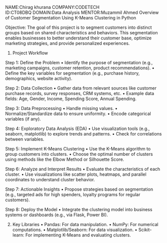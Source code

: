 NAME:Chirag khurana
COMPANY:CODETECH  
ID:CT08DBQ
DOMAIN:Data Analysis
MENTOR:Muzammil Ahmed
Overview of Customer Segmentation Using K-Means Clustering in Python

Objective:
The goal of this project is to segment customers into distinct groups based on shared characteristics and behaviors. This segmentation enables businesses to better understand their customer base, optimize marketing strategies, and provide personalized experiences.

1. Project Workflow

Step 1: Define the Problem
	•	Identify the purpose of segmentation (e.g., marketing campaigns, customer retention, product recommendations).
	•	Define the key variables for segmentation (e.g., purchase history, demographics, website activity).

Step 2: Data Collection
	•	Gather data from relevant sources like customer purchase records, survey responses, CRM systems, etc.
	•	Example data fields: Age, Gender, Income, Spending Score, Annual Spending.

Step 3: Data Preprocessing
	•	Handle missing values.
	•	Normalize/Standardize data to ensure uniformity.
	•	Encode categorical variables (if any).

Step 4: Exploratory Data Analysis (EDA)
	•	Use visualization tools (e.g., seaborn, matplotlib) to explore trends and patterns.
	•	Check for correlations between variables.

Step 5: Implement K-Means Clustering
	•	Use the K-Means algorithm to group customers into clusters.
	•	Choose the optimal number of clusters using methods like the Elbow Method or Silhouette Score.

Step 6: Analyze and Interpret Results
	•	Evaluate the characteristics of each cluster.
	•	Use visualizations like scatter plots, heatmaps, and parallel coordinates to understand cluster behavior.

Step 7: Actionable Insights
	•	Propose strategies based on segmentation (e.g., targeted ads for high spenders, loyalty programs for regular customers).

Step 8: Deploy the Model
	•	Integrate the clustering model into business systems or dashboards (e.g., via Flask, Power BI).

2. Key Libraries
	•	Pandas: For data manipulation.
	•	NumPy: For numerical computations.
	•	Matplotlib/Seaborn: For data visualization.
	•	Scikit-learn: For implementing K-Means and evaluating clusters.

